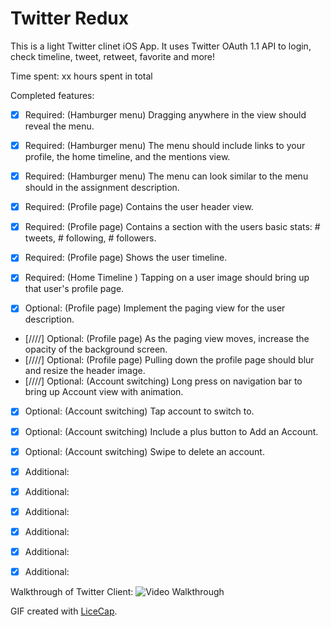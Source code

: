 # Twitter Redux
This is a light Twitter clinet iOS App. It uses Twitter OAuth 1.1 API to login, check timeline, tweet, retweet, favorite and more!

Time spent: xx hours spent in total

Completed features:
* [x] Required: (Hamburger menu) Dragging anywhere in the view should reveal the menu.
* [x] Required: (Hamburger menu) The menu should include links to your profile, the home timeline, and the mentions view.
* [x] Required: (Hamburger menu) The menu can look similar to the menu should in the assignment description.
* [x] Required: (Profile page) Contains the user header view.
* [x] Required: (Profile page) Contains a section with the users basic stats: # tweets, # following, # followers.
* [x] Required: (Profile page) Shows the user timeline.
* [x] Required: (Home Timeline ) Tapping on a user image should bring up that user's profile page.

* [x] Optional: (Profile page) Implement the paging view for the user description.
* [////] Optional: (Profile page) As the paging view moves, increase the opacity of the background screen. 
* [////] Optional: (Profile page) Pulling down the profile page should blur and resize the header image.
* [////] Optional: (Account switching) Long press on navigation bar to bring up Account view with animation.
* [x] Optional: (Account switching) Tap account to switch to.
* [x] Optional: (Account switching) Include a plus button to Add an Account.
* [x] Optional: (Account switching) Swipe to delete an account.

* [x] Additional: 
* [x] Additional: 
* [x] Additional: 
* [x] Additional: 
* [x] Additional: 
* [x] Additional: 



Walkthrough of Twitter Client:
![Video Walkthrough]()

GIF created with [LiceCap](http://www.cockos.com/licecap/).
